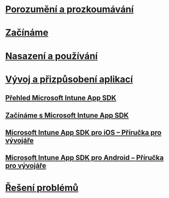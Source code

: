 # [Porozumění a prozkoumávání](/intune/understand-explore/introduction-to-microsoft-intune)
# [Začínáme](/intune/get-started/what-to-know-before-you-start-microsoft-intune)
# [Nasazení a používání](/intune/deploy-use/overview-of-device-and-app-lifecycles-in-microsoft-intune)
# [Vývoj a přizpůsobení aplikací](intune-app-sdk.md)
## [Přehled Microsoft Intune App SDK](intune-app-sdk.md)
## [Začínáme s Microsoft Intune App SDK](intune-app-sdk-get-started.md)
## [Microsoft Intune App SDK pro iOS – Příručka pro vývojáře](intune-app-sdk-ios.md)
## [Microsoft Intune App SDK pro Android – Příručka pro vývojáře](intune-app-sdk-android.md)
# [Řešení problémů](/intune/troubleshoot/how-to-get-support-for-microsoft-intune)


<!--HONumber=Jun16_HO4-->


